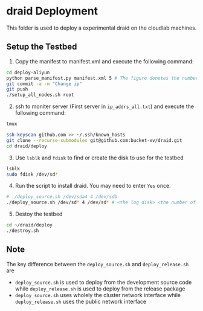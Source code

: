 # draid Deployment

This folder is used to deploy a experimental draid on the cloudlab machines.

## Setup the Testbed

1. Copy the manifest to manifest.xml and execute the following command:

```Bash
cd deploy-aliyun
python parse_manifest.py manifest.xml 5 # The figure denotes the number of ceph cluster servers.
git commit -a -m "Change ip"
git push
./setup_all_nodes.sh root
```

2. ssh to moniter server (First server in `ip_addrs_all.txt`) and execute the following command:

```Bash
tmux

ssh-keyscan github.com >> ~/.ssh/known_hosts
git clone --recurse-submodules git@github.com:bucket-xv/draid.git
cd draid/deploy
```

3. Use `lsblk` and `fdisk` to find or create the disk to use for the testbed

```Bash
lsblk
sudo fdisk /dev/sd*
```

4. Run the script to install draid. You may need to enter `Yes` once.

```Bash
# ./deploy_source.sh /dev/sda4 4 /dev/sdb
./deploy_source.sh /dev/sd* 4 /dev/sd* # <the log disk> <the number of osd servers> <the osd disk>
```


5. Destoy the testbed

```Bash
cd ~/draid/deploy
./destroy.sh
```


## Note

The key difference between the `deploy_source.sh` and `deploy_release.sh` are
- `deploy_source.sh` is used to deploy from the development source code while `deploy_release.sh` is used to deploy from the release package
- `deploy_source.sh` uses wholely the cluster network interface while `deploy_release.sh` uses the public network interface